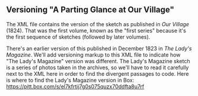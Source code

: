 ## Versioning "A Parting Glance at Our Village" 
The XML file contains the version of the sketch as published in *Our Village* (1824). 
That was the first volume, known as the "first series" because it's the first sequence of sketches (followed by later volumes). 

There's an earlier version of this published in December 1823 in *The Lady's Magazine*.
We'll add versioning markup to this XML file to indicate how "The Lady's Magazine" version was different. 
The Lady's Magazine sketch is a series of photos taken in the archives, so we'll have to read it carefully next to the XML here 
in order to find the divergent passages to code. Here is where to find the Lady's Magazine version in Box: 
https://pitt.box.com/s/el7kfrtij7g0s075quzx70ddfta8u7rf
